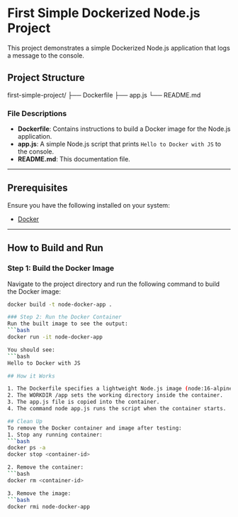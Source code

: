 # First Simple Dockerized Node.js Project

This project demonstrates a simple Dockerized Node.js application that logs a message to the console.

## Project Structure

first-simple-project/
	├── Dockerfile
	├── app.js 
	└── README.md

### File Descriptions
- **Dockerfile**: Contains instructions to build a Docker image for the Node.js application.
- **app.js**: A simple Node.js script that prints `Hello to Docker with JS` to the console.
- **README.md**: This documentation file.

---

## Prerequisites

Ensure you have the following installed on your system:
- [Docker](https://www.docker.com/)

---

## How to Build and Run

### Step 1: Build the Docker Image
Navigate to the project directory and run the following command to build the Docker image:
```bash
docker build -t node-docker-app .

### Step 2: Run the Docker Container
Run the built image to see the output:
```bash
docker run -it node-docker-app

You should see:
```bash
Hello to Docker with JS

## How it Works

1. The Dockerfile specifies a lightweight Node.js image (node:16-alpine) as the base image.
2. The WORKDIR /app sets the working directory inside the container.
3. The app.js file is copied into the container.
4. The command node app.js runs the script when the container starts.

## Clean Up
To remove the Docker container and image after testing:
1. Stop any running container:
```bash
docker ps -a
docker stop <container-id>

2. Remove the container:
```bash
docker rm <container-id>

3. Remove the image:
```bash
docker rmi node-docker-app






